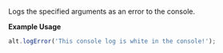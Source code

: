 Logs the specified arguments as an error to the console.

**Example Usage**

```js
alt.logError('This console log is white in the console!');
```
